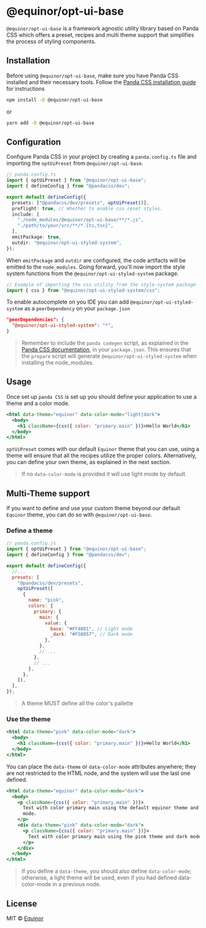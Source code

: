 # @equinor/opt-ui-base

`@equinor/opt-ui-base` is a framework agnostic utility library based on Panda CSS which offers a preset, recipes and multi theme support that simplifies the process of styling components.

## Installation

Before using `@equinor/opt-ui-base`, make sure you have Panda CSS installed and their necessary tools. Follow the [Panda CSS installation guide](https://panda-css.com/docs/overview/getting-started) for instructions

```sh
npm install -D @equinor/opt-ui-base
```

or

```sh
yarn add -D @equinor/opt-ui-base
```

## Configuration

Configure Panda CSS in your project by creating a `panda.config.ts` file and importing the `optUiPreset` from `@equinor/opt-ui-base`.

```ts
// panda.config.ts
import { optUiPreset } from "@equinor/opt-ui-base";
import { defineConfig } from "@pandacss/dev";

export default defineConfig({
  presets: ["@pandacss/dev/presets", optUiPreset()],
  preflight: true, // Whether to enable css reset styles.
  include: [
    "./node_modules/@equinor/opt-ui-base/**/*.js",
    "./path/to/your/src/**/*.{ts,tsx}",
  ],
  emitPackage: true,
  outdir: "@equinor/opt-ui-styled-system",
});
```

When `emitPackage` and `outdir` are configured, the code artifacts will be emitted to the `node_modules`. Going forward, you'll now import the style system functions from the `@equinor/opt-ui-styled-system` package.

```js
// Example of importing the css utility from the style-system package
import { css } from "@equinor/opt-ui-styled-system/css";
```

To enable autocomplete on you IDE you can add `@equinor/opt-ui-styled-system` as a `peerDependency` on your `package.json`

```json
"peerDependencies": {
  "@equinor/opt-ui-styled-system": "*",
}
```

> Remember to include the `panda codegen` script, as explained in the [Panda CSS documentation](https://panda-css.com/docs/installation/postcss#update-packagejson-scripts), in your `package.json`. This ensures that the `prepare` script will generate `@equinor/opt-ui-styled-system` when installing the node_modules.

## Usage

Once set up `panda CSS` is set up you should define your application to use a theme and a color mode.

```jsx
<html data-theme="equinor" data-color-mode="light|dark">
  <body>
    <h1 className={css({ color: "primary.main" })}>Hello World</h1>
  </body>
</html>
```

`optUiPreset` comes with our default `Equinor` theme that you can use, using a theme will ensure that all the recipes utilize the proper colors. Alternatively, you can define your own theme, as explained in the next section.

> If no `data-color-mode` is provided it will use light mode by default.

## Multi-Theme support

If you want to define and use your custom theme beyond our default `Equinor` theme, you can do so with `@equinor/opt-ui-base`.

### Define a theme

```js
// panda.config.js
import { optUiPreset } from "@equinor/opt-ui-base";
import { defineConfig } from "@pandacss/dev";

export default defineConfig({
  //...
  presets: [
    "@pandacss/dev/presets",
    optUiPreset([
      {
        name: "pink",
        colors: {
          primary: {
            main: {
              value: {
                base: "#FF4081", // Light mode
                _dark: "#F50057", // Dark mode
              },
            },
            // ...
          },
          // ...
        },
      },
    ]),
  ],
});
```

> A theme MUST define all the color's pallette

### Use the theme

```jsx
<html data-theme="pink" data-color-mode="dark">
  <body>
    <h1 className={css({ color: "primary.main" })}>Hello World</h1>
  </body>
</html>
```

You can place the `data-theme` or `data-color-mode` attributes anywhere; they are not restricted to the HTML node, and the system will use the last one defined.

```jsx
<html data-theme="equinor" data-color-mode="dark">
  <body>
    <p className={css({ color: "primary.main" })}>
      Text with color primary main using the default equinor theme and dark
      mode.
    </p>
    <div data-theme="pink" data-color-mode="dark">
      <p className={css({ color: "primary.main" })}>
        Text with color primary main using the pink theme and dark mode.
      </p>
    </div>
  </body>
</html>
```

> If you define a `data-theme`, you should also define `data-color-mode`; otherwise, a light theme will be used, even if you had defined data-color-mode in a previous node.

## License

MIT &copy; [Equinor](https://github.com/equinor)
